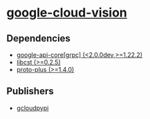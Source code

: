 # [google-cloud-vision](https://pypi.org/project/google-cloud-vision)

## Dependencies
- [google-api-core[grpc] (<2.0.0dev,>=1.22.2)](packages/g/google-api-core.md)
- [libcst (>=0.2.5)](packages/l/libcst.md)
- [proto-plus (>=1.4.0)](packages/p/proto-plus.md)



## Publishers
- [gcloudpypi](https://pypi.org/user/gcloudpypi)


